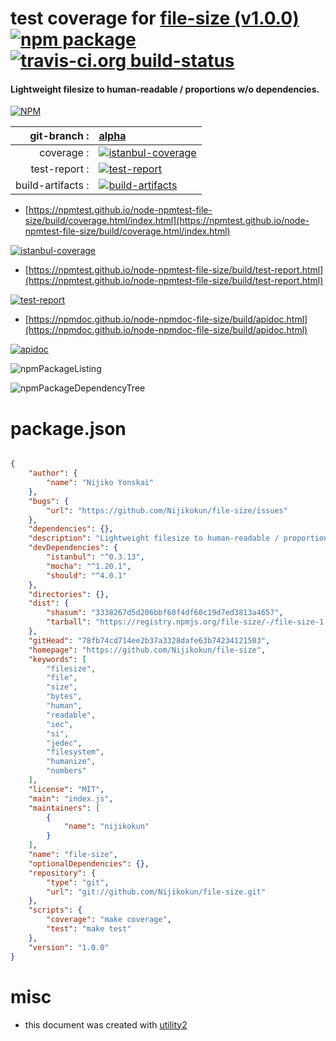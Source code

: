 # test coverage for  [file-size (v1.0.0)](https://github.com/Nijikokun/file-size)  [![npm package](https://img.shields.io/npm/v/npmtest-file-size.svg?style=flat-square)](https://www.npmjs.org/package/npmtest-file-size) [![travis-ci.org build-status](https://api.travis-ci.org/npmtest/node-npmtest-file-size.svg)](https://travis-ci.org/npmtest/node-npmtest-file-size)
#### Lightweight filesize to human-readable / proportions w/o dependencies.

[![NPM](https://nodei.co/npm/file-size.png?downloads=true&downloadRank=true&stars=true)](https://www.npmjs.com/package/file-size)

| git-branch : | [alpha](https://github.com/npmtest/node-npmtest-file-size/tree/alpha)|
|--:|:--|
| coverage : | [![istanbul-coverage](https://npmtest.github.io/node-npmtest-file-size/build/coverage.badge.svg)](https://npmtest.github.io/node-npmtest-file-size/build/coverage.html/index.html)|
| test-report : | [![test-report](https://npmtest.github.io/node-npmtest-file-size/build/test-report.badge.svg)](https://npmtest.github.io/node-npmtest-file-size/build/test-report.html)|
| build-artifacts : | [![build-artifacts](https://npmtest.github.io/node-npmtest-file-size/glyphicons_144_folder_open.png)](https://github.com/npmtest/node-npmtest-file-size/tree/gh-pages/build)|

- [https://npmtest.github.io/node-npmtest-file-size/build/coverage.html/index.html](https://npmtest.github.io/node-npmtest-file-size/build/coverage.html/index.html)

[![istanbul-coverage](https://npmtest.github.io/node-npmtest-file-size/build/screenCapture.buildCi.browser.%252Ftmp%252Fbuild%252Fcoverage.lib.html.png)](https://npmtest.github.io/node-npmtest-file-size/build/coverage.html/index.html)

- [https://npmtest.github.io/node-npmtest-file-size/build/test-report.html](https://npmtest.github.io/node-npmtest-file-size/build/test-report.html)

[![test-report](https://npmtest.github.io/node-npmtest-file-size/build/screenCapture.buildCi.browser.%252Ftmp%252Fbuild%252Ftest-report.html.png)](https://npmtest.github.io/node-npmtest-file-size/build/test-report.html)

- [https://npmdoc.github.io/node-npmdoc-file-size/build/apidoc.html](https://npmdoc.github.io/node-npmdoc-file-size/build/apidoc.html)

[![apidoc](https://npmdoc.github.io/node-npmdoc-file-size/build/screenCapture.buildCi.browser.%252Ftmp%252Fbuild%252Fapidoc.html.png)](https://npmdoc.github.io/node-npmdoc-file-size/build/apidoc.html)

![npmPackageListing](https://npmtest.github.io/node-npmtest-file-size/build/screenCapture.npmPackageListing.svg)

![npmPackageDependencyTree](https://npmtest.github.io/node-npmtest-file-size/build/screenCapture.npmPackageDependencyTree.svg)



# package.json

```json

{
    "author": {
        "name": "Nijiko Yonskai"
    },
    "bugs": {
        "url": "https://github.com/Nijikokun/file-size/issues"
    },
    "dependencies": {},
    "description": "Lightweight filesize to human-readable / proportions w/o dependencies.",
    "devDependencies": {
        "istanbul": "^0.3.13",
        "mocha": "^1.20.1",
        "should": "^4.0.1"
    },
    "directories": {},
    "dist": {
        "shasum": "3338267d5d206bbf60f4df60c19d7ed3813a4657",
        "tarball": "https://registry.npmjs.org/file-size/-/file-size-1.0.0.tgz"
    },
    "gitHead": "78fb74cd714ee2b37a3328dafe63b74234121503",
    "homepage": "https://github.com/Nijikokun/file-size",
    "keywords": [
        "filesize",
        "file",
        "size",
        "bytes",
        "human",
        "readable",
        "iec",
        "si",
        "jedec",
        "filesystem",
        "humanize",
        "numbers"
    ],
    "license": "MIT",
    "main": "index.js",
    "maintainers": [
        {
            "name": "nijikokun"
        }
    ],
    "name": "file-size",
    "optionalDependencies": {},
    "repository": {
        "type": "git",
        "url": "git://github.com/Nijikokun/file-size.git"
    },
    "scripts": {
        "coverage": "make coverage",
        "test": "make test"
    },
    "version": "1.0.0"
}
```



# misc
- this document was created with [utility2](https://github.com/kaizhu256/node-utility2)
